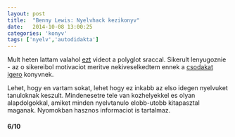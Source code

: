 ```yaml
---
layout: post
title:  "Benny Lewis: Nyelvhack kezikonyv"
date:   2014-10-08 13:00:25
categories: 'konyv'
tags: ['nyelv','autodidakta']
---
```


Mult heten lattam valahol <a href="http://youtu.be/FOiXtWcQ8GI">ezt</a> videot a polyglot sraccal. Sikerult lenyugoznie - az o sikereibol motivaciot meritve nekiveselkedtem ennek a <a href="http://www.fluentin3months.com/">csodakat igero</a> konyvnek.

Lehet, hogy en vartam sokat, lehet hogy ez inkabb az elso idegen nyelvuket tanuloknak keszult. Mindenesetre tele van kozhelyekkel es olyan alapdolgokkal, amiket minden nyelvtanulo elobb-utobb kitapasztal maganak. Nyomokban hasznos informaciot is tartalmaz.

<h4>6/10</h4>